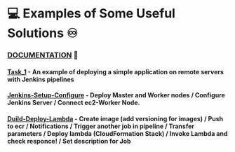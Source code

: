 # :computer: Examples of Some Useful Solutions :infinity:

### [DOCUMENTATION](https://github.com/RuslanSerdiuk/DevOps_Tasks_and_solutions/blob/Documentation/Documentation/Materials/Automation-Tools/Jenkins.pdf) :metal:
#### [Task_1](https://github.com/RuslanSerdiuk/DevOps_Tasks_and_solutions/tree/CICD/CICD/Task_1) - An example of deploying a simple application on remote servers with Jenkins pipelines
#### [Jenkins-Setup-Configure](https://github.com/RuslanSerdiuk/DevOps_Tasks_and_solutions/tree/CICD/CICD/Jenkins-Setup-configure) - Deploy Master and Worker nodes /  Configure Jenkins Server / Connect ec2-Worker Node.
#### [Duild-Deploy-Lambda](https://github.com/RuslanSerdiuk/DevOps_Tasks_and_solutions/tree/CICD/CICD/Build-Deploy-Lambda) - Create image (add versioning for images) / Push to ecr / Notifications / Trigger another job in pipeline / Transfer parameters / Deploy lambda (CloudFormation Stack) / Invoke Lambda and check responce! / Set description for Job










